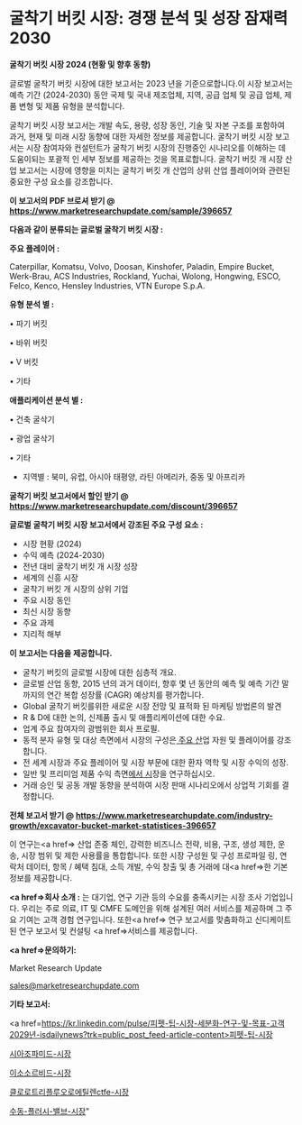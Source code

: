 # 굴착기 버킷 시장: 경쟁 분석 및 성장 잠재력 2030

<strong>굴착기 버킷 시장 2024 (현황 및 향후 동향)</strong>

글로벌 굴착기 버킷 시장에 대한 보고서는 2023 년을 기준으로합니다.이 시장 보고서는 예측 기간 (2024-2030) 동안 국제 및 국내 제조업체, 지역, 공급 업체 및 공급 업체, 제품 변형 및 제품 유형을 분석합니다.

굴착기 버킷 시장 보고서는 개발 속도, 용량, 성장 동인, 기술 및 자본 구조를 포함하여 과거, 현재 및 미래 시장 동향에 대한 자세한 정보를 제공합니다. 굴착기 버킷 시장 보고서는 시장 참여자와 컨설턴트가 굴착기 버킷 시장의 진행중인 시나리오를 이해하는 데 도움이되는 포괄적 인 세부 정보를 제공하는 것을 목표로합니다. 굴착기 버킷 개 시장 산업 보고서는 시장에 영향을 미치는 굴착기 버킷 개 산업의 상위 산업 플레이어와 관련된 중요한 구성 요소를 강조합니다.



<strong>이 보고서의 PDF 브로셔 받기 @ <a href=https://www.marketresearchupdate.com/sample/396657>https://www.marketresearchupdate.com/sample/396657</a></strong>



<strong>다음과 같이 분류되는 글로벌 굴착기 버킷 시장 :</strong>



<strong>주요 플레이어 :</strong>

Caterpillar, Komatsu, Volvo, Doosan, Kinshofer, Paladin, Empire Bucket, Werk-Brau, ACS Industries, Rockland, Yuchai, Wolong, Hongwing, ESCO, Felco, Kenco, Hensley Industries, VTN Europe S.p.A.



<strong>유형 분석 별 :</strong>

• 파기 버킷

• 바위 버킷

• V 버킷

• 기타



<strong>애플리케이션 분석 별 :</strong>

• 건축 굴삭기

• 광업 굴삭기

• 기타

<ul>
  <li>지역별 : 북미, 유럽, 아시아 태평양, 라틴 아메리카, 중동 및 아프리카</li>
</ul>


<strong>굴착기 버킷 보고서에서 할인 받기 @ <a href=https://www.marketresearchupdate.com/discount/396657>https://www.marketresearchupdate.com/discount/396657</a></strong>



<strong>글로벌 굴착기 버킷 시장 보고서에서 강조된 주요 구성 요소 :</strong>
<ul>
  <li>시장 현황 (2024)</li>
  <li>수익 예측 (2024-2030)</li>
  <li>전년 대비 굴착기 버킷 개 시장 성장</li>
  <li>세계의 신흥 시장</li>
  <li>굴착기 버킷 개 시장의 상위 기업</li>
  <li>주요 시장 동인</li>
  <li>최신 시장 동향</li>
  <li>주요 과제</li>
  <li>지리적 해부</li>
</ul>


<strong>이 보고서는 다음을 제공합니다.</strong>
<ul>
  <li>굴착기 버킷의 글로벌 시장에 대한 심층적 개요.</li>
  <li>글로벌 산업 동향, 2015 년의 과거 데이터, 향후 몇 년 동안의 예측 및 예측 기간 말까지의 연간 복합 성장률 (CAGR) 예상치를 평가합니다.</li>
  <li>Global 굴착기 버킷를위한 새로운 시장 전망 및 표적화 된 마케팅 방법론의 발견</li>
  <li>R &amp; D에 대한 논의, 신제품 출시 및 애플리케이션에 대한 수요.</li>
  <li>업계 주요 참여자의 광범위한 회사 프로필.</li>
  <li>동적 분자 유형 및 대상 측면에서 시장의 구성은<a href=> 주요 산</a>업 자원 및 플레이어를 강조합니다.</li>
  <li>전 세계 시장과 주요 플레이어 및 시장 부문에 대한 환자 역학 및 시장 수익의 성장.</li>
  <li>일반 및 프리미엄 제품 수익 측면<a href=>에서 시</a>장을 연구하십시오.</li>
  <li>거래 승인 및 공동 개발 동향을 분석하여 시장 판매 시나리오에서 상업적 기회를 결정합니다.</li>
</ul>



<strong>전체 보고서 받기 @ <a href=https://www.marketresearchupdate.com/industry-growth/excavator-bucket-market-statistices-396657>https://www.marketresearchupdate.com/industry-growth/excavator-bucket-market-statistices-396657</a></strong>

이 연구는<a href=> 산업 존중</a> 체인, 강력한 비즈니스 전략, 비용, 구조, 생성 제한, 운송, 시장 범위 및 제한 사용률을 통합합니다. 또한 시장 구성원 및 구성 프로파일 링, 연락처 데이터, 항목 / 혜택 침대, 소득 개발, 수익 창출 및 총 거래에 대<a href=>한 기본 </a>정보를 제공합니다.



<strong><a href=>회사 소</a>개 :</strong>
는 대기업, 연구 기관 등의 수요를 충족시키는 시장 조사 기업입니다. 우리는 주로 의료, IT 및 CMFE 도메인을 위해 설계된 여러 서비스를 제공하며 그 주요 기여는 고객 경험 연구입니다. 또한<a href=> 연구 보</a>고서를 맞춤화하고 신디케이트 된 연구 보고서 및 컨설팅 <a href=>서비스</a>를 제공합니다.



<strong><a href=>문의하기:</a></strong>

Market Research Update

sales@marketresearchupdate.com



<strong>기타 보고서:</strong>

<a href=https://kr.linkedin.com/pulse/피펫-팁-시장-세분화-연구-및-목표-고객2029년-isdailynews?trk=public_post_feed-article-content>피펫-팁-시장</a>

<a href=https://www.linkedin.com/pulse/시아조파미드-시장-규모-및-성장-2023-trendsetters-talk-360-analysis/>시아조파미드-시장</a>

<a href=https://www.linkedin.com/pulse/이소소르비드-시장-규모-및-성장-2023-isdailynews-2bknf/>이소소르비드-시장</a>

<a href=https://www.linkedin.com/pulse/클로로트리플루오로에틸렌ctfe-시장-규모-및-성장-2023-analytics-alchemy-360-analysis-eismf/>클로로트리플루오로에틸렌ctfe-시장</a>

<a href=https://www.linkedin.com/pulse/수동-플러시-밸브-시장-진입-전략-및-위험-평가2030년-survey-savvy-insights-360-analysis-lgofc/>수동-플러시-밸브-시장</a>"
